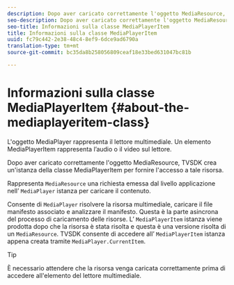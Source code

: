 ```yaml
---
description: Dopo aver caricato correttamente l'oggetto MediaResource, TVSDK crea un'istanza della classe MediaPlayerItem per fornire l'accesso a tale risorsa.
seo-description: Dopo aver caricato correttamente l'oggetto MediaResource, TVSDK crea un'istanza della classe MediaPlayerItem per fornire l'accesso a tale risorsa.
seo-title: Informazioni sulla classe MediaPlayerItem
title: Informazioni sulla classe MediaPlayerItem
uuid: fc79c442-2e38-48c4-8ef9-6dce9ad6790a
translation-type: tm+mt
source-git-commit: bc35da8b258056809ceaf18e33bed631047bc81b

---
```



# Informazioni sulla classe MediaPlayerItem {#about-the-mediaplayeritem-class}

L&#39;oggetto MediaPlayer rappresenta il lettore multimediale. Un elemento MediaPlayerItem rappresenta l’audio o il video sul lettore.

Dopo aver caricato correttamente l&#39;oggetto MediaResource, TVSDK crea un&#39;istanza della classe MediaPlayerItem per fornire l&#39;accesso a tale risorsa.

Rappresenta `MediaResource` una richiesta emessa dal livello applicazione nell’ `MediaPlayer` istanza per caricare il contenuto.

Consente di `MediaPlayer` risolvere la risorsa multimediale, caricare il file manifesto associato e analizzare il manifesto. Questa è la parte asincrona del processo di caricamento delle risorse. L’ `MediaPlayerItem` istanza viene prodotta dopo che la risorsa è stata risolta e questa è una versione risolta di un `MediaResource`. TVSDK consente di accedere all’ `MediaPlayerItem` istanza appena creata tramite `MediaPlayer.CurrentItem`.

>[!TIP]
>
>È necessario attendere che la risorsa venga caricata correttamente prima di accedere all&#39;elemento del lettore multimediale.